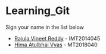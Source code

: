 # Learning_Git

Sign your name in the list below

- [Rajula Vineet Reddy](http://github.com/rajula96reddy/) - IMT2014045
- [Hima Atulbhai Vyas](http://github.com/CrazzyCoder14/) - MT2018040
